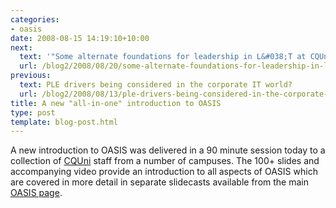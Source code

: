 ```yaml
---
categories:
- oasis
date: 2008-08-15 14:19:10+10:00
next:
  text: '"Some alternate foundations for leadership in L&#038;T at CQUniversity"'
  url: /blog2/2008/08/20/some-alternate-foundations-for-leadership-in-lt-at-cquniversity/
previous:
  text: PLE drivers being considered in the corporate IT world?
  url: /blog2/2008/08/13/ple-drivers-being-considered-in-the-corporate-it-world/
title: A new "all-in-one" introduction to OASIS
type: post
template: blog-post.html
---
```

A new introduction to OASIS was delivered in a 90 minute session today to a collection of [CQUni](http://www.cqu.edu.au/) staff from a number of campuses. The 100+ slides and accompanying video provide an introduction to all aspects of OASIS which are covered in more detail in separate slidecasts available from the main [OASIS page](http://cddu.cqu.edu.au/index.php/OASIS).